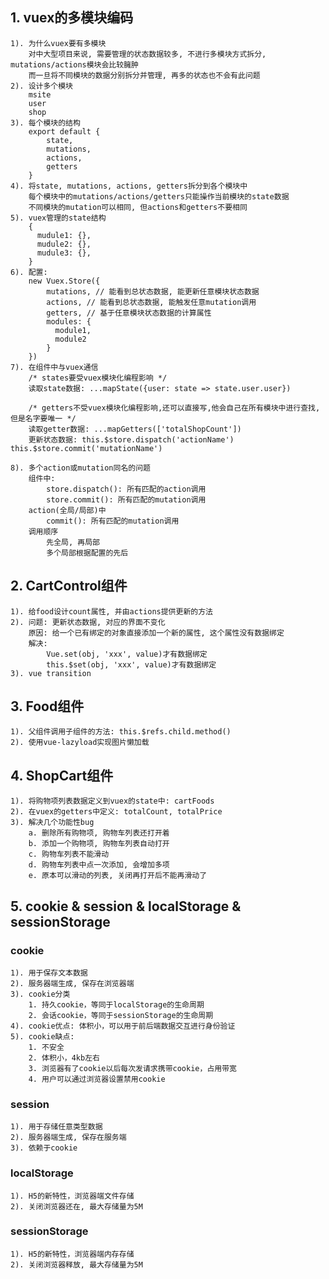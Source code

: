 ## 1. vuex的多模块编码
    1). 为什么vuex要有多模块
        对中大型项目来说, 需要管理的状态数据较多, 不进行多模块方式拆分, mutations/actions模块会比较臃肿
        而一旦将不同模块的数据分别拆分并管理, 再多的状态也不会有此问题
    2). 设计多个模块
        msite
        user
        shop
    3). 每个模块的结构
        export default {
            state,
            mutations,
            actions,
            getters
        }
    4). 将state, mutations, actions, getters拆分到各个模块中
        每个模块中的mutations/actions/getters只能操作当前模块的state数据
        不同模块的mutation可以相同, 但actions和getters不要相同
    5). vuex管理的state结构
        {
          mudule1: {},
          mudule2: {},
          mudule3: {},
        }
    6). 配置:
        new Vuex.Store({
            mutations, // 能看到总状态数据, 能更新任意模块状态数据
            actions, // 能看到总状态数据, 能触发任意mutation调用
            getters, // 基于任意模块状态数据的计算属性
            modules: {
              module1,
              module2
            }
        })
    7). 在组件中与vuex通信
        /* states要受vuex模块化编程影响 */
        读取state数据: ...mapState({user: state => state.user.user})

        /* getters不受vuex模块化编程影响,还可以直接写,他会自己在所有模块中进行查找,但是名字要唯一 */
        读取getter数据: ...mapGetters(['totalShopCount'])
        更新状态数据: this.$store.dispatch('actionName')   this.$store.commit('mutationName')    
    
    8). 多个action或mutation同名的问题
        组件中:
            store.dispatch(): 所有匹配的action调用
            store.commit(): 所有匹配的mutation调用
        action(全局/局部)中
            commit(): 所有匹配的mutation调用
        调用顺序
            先全局, 再局部
            多个局部根据配置的先后

## 2. CartControl组件
    1). 给food设计count属性, 并由actions提供更新的方法
    2). 问题: 更新状态数据, 对应的界面不变化
        原因: 给一个已有绑定的对象直接添加一个新的属性, 这个属性没有数据绑定
        解决: 
            Vue.set(obj, 'xxx', value)才有数据绑定
            this.$set(obj, 'xxx', value)才有数据绑定
    3). vue transition

## 3. Food组件
    1). 父组件调用子组件的方法: this.$refs.child.method()
    2). 使用vue-lazyload实现图片懒加载

## 4. ShopCart组件
    1). 将购物项列表数据定义到vuex的state中: cartFoods
    2). 在vuex的getters中定义: totalCount, totalPrice
    3). 解决几个功能性bug
        a. 删除所有购物项, 购物车列表还打开着
        b. 添加一个购物项, 购物车列表自动打开
        c. 购物车列表不能滑动
        d. 购物车列表中点一次添加, 会增加多项
        e. 原本可以滑动的列表, 关闭再打开后不能再滑动了

## 5. cookie & session & localStorage & sessionStorage
### cookie
    1). 用于保存文本数据
    2). 服务器端生成, 保存在浏览器端
    3). cookie分类
        1. 持久cookie，等同于localStorage的生命周期
        2. 会话cookie，等同于sessionStorage的生命周期
    4). cookie优点: 体积小，可以用于前后端数据交互进行身份验证
    5). cookie缺点: 
        1. 不安全
        2. 体积小，4kb左右
        3. 浏览器有了cookie以后每次发请求携带cookie，占用带宽
        4. 用户可以通过浏览器设置禁用cookie
    
### session
    1). 用于存储任意类型数据
    2). 服务器端生成, 保存在服务端
    3). 依赖于cookie

### localStorage
    1). H5的新特性，浏览器端文件存储
    2). 关闭浏览器还在, 最大存储量为5M

### sessionStorage
    1). H5的新特性，浏览器端内存存储
    2). 关闭浏览器释放, 最大存储量为5M